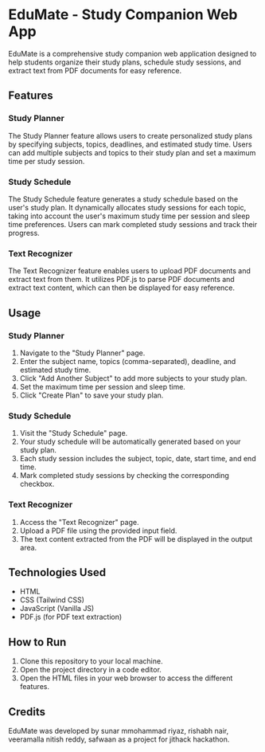 # EduMate - Study Companion Web App

EduMate is a comprehensive study companion web application designed to help students organize their study plans, schedule study sessions, and extract text from PDF documents for easy reference.

## Features

### Study Planner
The Study Planner feature allows users to create personalized study plans by specifying subjects, topics, deadlines, and estimated study time. Users can add multiple subjects and topics to their study plan and set a maximum time per study session.

### Study Schedule
The Study Schedule feature generates a study schedule based on the user's study plan. It dynamically allocates study sessions for each topic, taking into account the user's maximum study time per session and sleep time preferences. Users can mark completed study sessions and track their progress.

### Text Recognizer
The Text Recognizer feature enables users to upload PDF documents and extract text from them. It utilizes PDF.js to parse PDF documents and extract text content, which can then be displayed for easy reference.

## Usage

### Study Planner
1. Navigate to the "Study Planner" page.
2. Enter the subject name, topics (comma-separated), deadline, and estimated study time.
3. Click "Add Another Subject" to add more subjects to your study plan.
4. Set the maximum time per session and sleep time.
5. Click "Create Plan" to save your study plan.

### Study Schedule
1. Visit the "Study Schedule" page.
2. Your study schedule will be automatically generated based on your study plan.
3. Each study session includes the subject, topic, date, start time, and end time.
4. Mark completed study sessions by checking the corresponding checkbox.

### Text Recognizer
1. Access the "Text Recognizer" page.
2. Upload a PDF file using the provided input field.
3. The text content extracted from the PDF will be displayed in the output area.

## Technologies Used

- HTML
- CSS (Tailwind CSS)
- JavaScript (Vanilla JS)
- PDF.js (for PDF text extraction)

## How to Run

1. Clone this repository to your local machine.
2. Open the project directory in a code editor.
3. Open the HTML files in your web browser to access the different features.

## Credits

EduMate was developed by sunar mmohammad riyaz, rishabh nair, veeramalla nitish reddy, safwaan as a project for jithack hackathon. 
